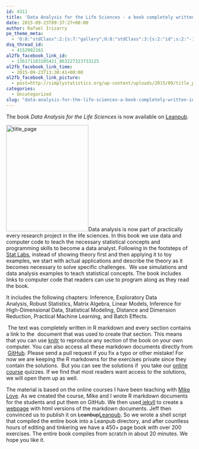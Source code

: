 ```yaml
---
id: 4311
title: 'Data Analysis for the Life Sciences - a book completely written in R markdown'
date: 2015-09-23T09:37:27+00:00
author: Rafael Irizarry
pe_theme_meta:
  - 'O:8:"stdClass":2:{s:7:"gallery";O:8:"stdClass":3:{s:2:"id";s:2:"-1";s:5:"width";s:0:"";s:6:"height";s:0:"";}s:5:"video";O:8:"stdClass":1:{s:2:"id";s:2:"-1";}}'
dsq_thread_id:
  - 4152982161
al2fb_facebook_link_id:
  - 136171103105421_863227323733125
al2fb_facebook_link_time:
  - 2015-09-23T13:38:41+00:00
al2fb_facebook_link_picture:
  - post=http://simplystatistics.org/wp-content/uploads/2015/09/title_page-232x300.jpg
categories:
  - Uncategorized
slug: "data-analysis-for-the-life-sciences-a-book-completely-written-in-r-markdown"
---
```

<p class="p1">
  The book <em>Data Analysis for the Life Sciences</em> is now available on <a href="https://leanpub.com/dataanalysisforthelifesciences">Leanpub</a>.
</p>

<p class="p1">
  <span class="s1"><img class="wp-image-4313 alignright" src="http://simplystatistics.org/wp-content/uploads/2015/09/title_page-232x300.jpg" alt="title_page" width="222" height="287" srcset="http://simplystatistics.org/wp-content/uploads/2015/09/title_page-232x300.jpg 232w, http://simplystatistics.org/wp-content/uploads/2015/09/title_page-791x1024.jpg 791w" sizes="(max-width: 222px) 100vw, 222px" />Data analysis is now part of practically every research project in the life sciences. In this book we use data and computer code to teach the necessary statistical concepts and programming skills to become a data analyst. Following in the footsteps of <a href="https://www.stat.berkeley.edu/~statlabs/">Stat Labs</a>, instead of showing theory first and then applying it to toy examples, we start with actual applications and describe the theory as it becomes necessary to solve specific challenges.<span class="Apple-converted-space">  We use simulations and data analysis examples to teach statistical concepts. </span></span><span class="s1">The book includes links to computer code that readers can use to program along as they read the book.</span>
</p>

<p class="p1">
  It includes the following chapters: Inference, Exploratory Data Analysis, Robust Statistics, Matrix Algebra, Linear Models, Inference for High-Dimensional Data, Statistical Modeling, Distance and Dimension Reduction, Practical Machine Learning, and Batch Effects.
</p>

<p class="p1">
   The text was completely written in R markdown and every section contains a link to the  document that was used to create that section. This means that you can use <a href="http://yihui.name/knitr/">knitr</a> to reproduce any section of the book on your own computer. You can also access all these markdown documents directly from  <a href="https://github.com/genomicsclass/labs">GitHub</a>. Please send a pull request if you fix a typo or other mistake! For now we are keeping the R markdowns for the exercises private since they contain the solutions.  But you can see the solutions if  you take our <a href="http://genomicsclass.github.io/book/pages/classes.html">online course</a> quizzes. If we find that most readers want access to the solutions, we will open them up as well.
</p>

<p class="p1">
  The material is based on the online courses I have been teaching with <a href="http://mikelove.github.io/">Mike Love</a>. As we created the course, Mike and I wrote R markdown documents for the students and put them on GitHub. We then used<a href="http://www.stephaniehicks.com/githubPages_tutorial/pages/githubpages-jekyll.html"> jekyll</a> to create a <a href="http://genomicsclass.github.io/book/">webpage</a> with html versions of the markdown documents. Jeff then convinced us to publish it on <del>Leanbup</del><a href="https://leanpub.com/dataanalysisforthelifesciences">Leanpub</a>. So we wrote a shell script that compiled the entire book into a Leanpub directory, and after countless hours of editing and tinkering we have a 450+ page book with over 200 exercises. The entire book compiles from scratch in about 20 minutes. We hope you like it.
</p>
